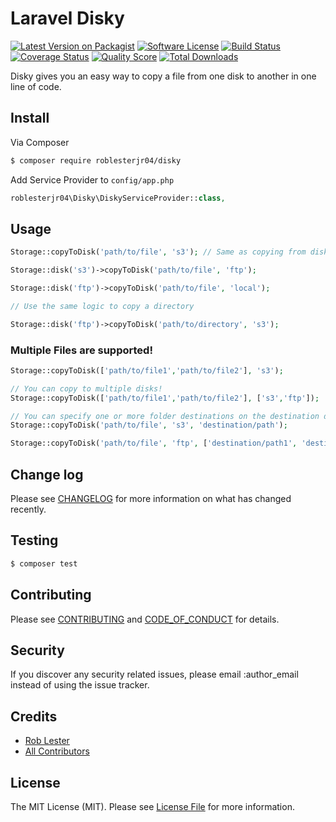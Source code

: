 # Laravel Disky

[![Latest Version on Packagist][ico-version]][link-packagist]
[![Software License][ico-license]](LICENSE.md)
[![Build Status][ico-travis]][link-travis]
[![Coverage Status][ico-scrutinizer]][link-scrutinizer]
[![Quality Score][ico-code-quality]][link-code-quality]
[![Total Downloads][ico-downloads]][link-downloads]

Disky gives you an easy way to copy a file from one disk to another in one line of code.


## Install

Via Composer

``` bash
$ composer require roblesterjr04/disky
```

Add Service Provider to `config/app.php`
``` php
roblesterjr04\Disky\DiskyServiceProvider::class,
```

## Usage

``` php
Storage::copyToDisk('path/to/file', 's3'); // Same as copying from disk('local');

Storage::disk('s3')->copyToDisk('path/to/file', 'ftp');

Storage::disk('ftp')->copyToDisk('path/to/file', 'local');

// Use the same logic to copy a directory

Storage::disk('ftp')->copyToDisk('path/to/directory', 's3');
```

### Multiple Files are supported!

``` php
Storage::copyToDisk(['path/to/file1','path/to/file2'], 's3');

// You can copy to multiple disks!
Storage::copyToDisk(['path/to/file1','path/to/file2'], ['s3','ftp']);

// You can specify one or more folder destinations on the destination drive(s)
Storage::copyToDisk('path/to/file', 's3', 'destination/path');

Storage::copyToDisk('path/to/file', 'ftp', ['destination/path1', 'destination/path2']);

```

## Change log

Please see [CHANGELOG](CHANGELOG.md) for more information on what has changed recently.

## Testing

``` bash
$ composer test
```

## Contributing

Please see [CONTRIBUTING](CONTRIBUTING.md) and [CODE_OF_CONDUCT](CODE_OF_CONDUCT.md) for details.

## Security

If you discover any security related issues, please email :author_email instead of using the issue tracker.

## Credits

- [Rob Lester][link-author]
- [All Contributors][link-contributors]

## License

The MIT License (MIT). Please see [License File](LICENSE.md) for more information.

[ico-version]: https://img.shields.io/packagist/v/roblesterjr04/disky.svg?style=flat-square
[ico-license]: https://img.shields.io/badge/license-MIT-brightgreen.svg?style=flat-square
[ico-travis]: https://img.shields.io/travis/roblesterjr04/disky/master.svg?style=flat-square
[ico-scrutinizer]: https://img.shields.io/scrutinizer/coverage/g/roblesterjr04/disky.svg?style=flat-square
[ico-code-quality]: https://img.shields.io/scrutinizer/g/roblesterjr04/disky.svg?style=flat-square
[ico-downloads]: https://img.shields.io/packagist/dt/roblesterjr04/disky.svg?style=flat-square

[link-packagist]: https://packagist.org/packages/roblesterjr04/disky
[link-travis]: https://travis-ci.org/roblesterjr04/disky
[link-scrutinizer]: https://scrutinizer-ci.com/g/roblesterjr04/disky/code-structure
[link-code-quality]: https://scrutinizer-ci.com/g/roblesterjr04/disky
[link-downloads]: https://packagist.org/packages/roblesterjr04/disky
[link-author]: https://github.com/roblesterjr04
[link-contributors]: ../../contributors
